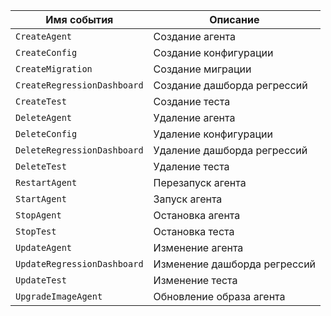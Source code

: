 Имя события | Описание
--- | ---
`CreateAgent` | Создание агента
`CreateConfig` | Создание конфигурации
`CreateMigration` | Создание миграции
`CreateRegressionDashboard` | Создание дашборда регрессий
`CreateTest` | Создание теста
`DeleteAgent` | Удаление агента
`DeleteConfig` | Удаление конфигурации
`DeleteRegressionDashboard` | Удаление дашборда регрессий
`DeleteTest` | Удаление теста
`RestartAgent` | Перезапуск агента
`StartAgent` | Запуск агента
`StopAgent` | Остановка агента
`StopTest` | Остановка теста
`UpdateAgent` | Изменение агента
`UpdateRegressionDashboard` | Изменение дашборда регрессий
`UpdateTest` | Изменение теста
`UpgradeImageAgent` | Обновление образа агента